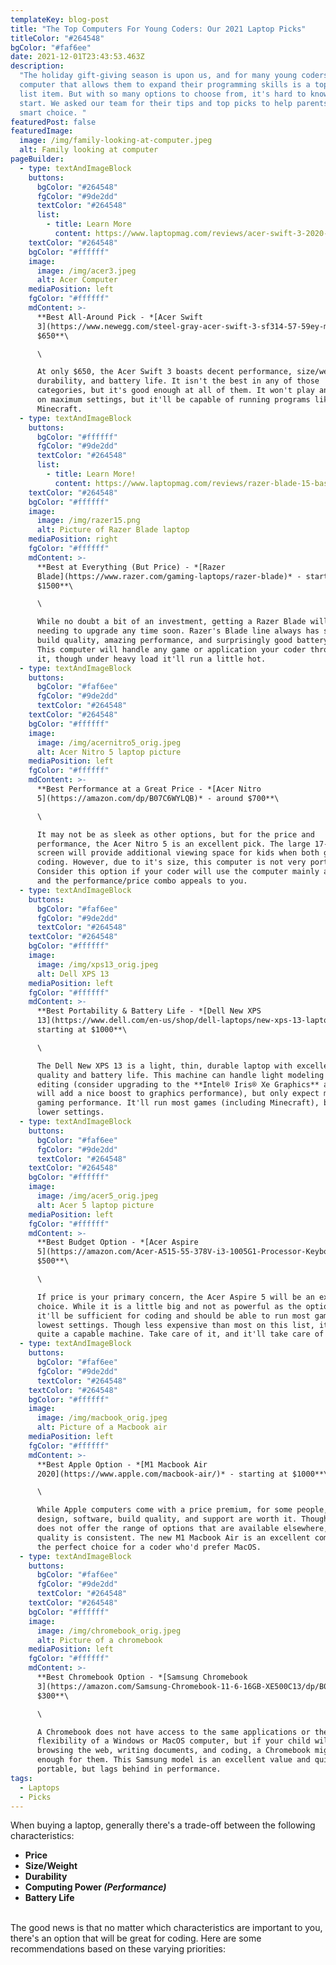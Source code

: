 ```yaml
---
templateKey: blog-post
title: "The Top Computers For Young Coders: Our 2021 Laptop Picks"
titleColor: "#264548"
bgColor: "#faf6ee"
date: 2021-12-01T23:43:53.463Z
description:
  "The holiday gift-giving season is upon us, and for many young coders, a
  computer that allows them to expand their programming skills is a top wish
  list item. But with so many options to choose from, it's hard to know where to
  start. We asked our team for their tips and top picks to help parents make a
  smart choice. "
featuredPost: false
featuredImage:
  image: /img/family-looking-at-computer.jpeg
  alt: Family looking at computer
pageBuilder:
  - type: textAndImageBlock
    buttons:
      bgColor: "#264548"
      fgColor: "#9de2dd"
      textColor: "#264548"
      list:
        - title: Learn More
          content: https://www.laptopmag.com/reviews/acer-swift-3-2020-amd
    textColor: "#264548"
    bgColor: "#ffffff"
    image:
      image: /img/acer3.jpeg
      alt: Acer Computer
    mediaPosition: left
    fgColor: "#ffffff"
    mdContent: >-
      **Best All-Around Pick - *[Acer Swift
      3](https://www.newegg.com/steel-gray-acer-swift-3-sf314-57-59ey-mainstream/p/N82E16834316877)* -
      $650**\

      \

      At only $650, the Acer Swift 3 boasts decent performance, size/weight,
      durability, and battery life. It isn't the best in any of those
      categories, but it's good enough at all of them. It won't play any games
      on maximum settings, but it'll be capable of running programs like
      Minecraft.
  - type: textAndImageBlock
    buttons:
      bgColor: "#ffffff"
      fgColor: "#9de2dd"
      textColor: "#264548"
      list:
        - title: Learn More!
          content: https://www.laptopmag.com/reviews/razer-blade-15-base-model
    textColor: "#264548"
    bgColor: "#ffffff"
    image:
      image: /img/razer15.png
      alt: Picture of Razer Blade laptop
    mediaPosition: right
    fgColor: "#ffffff"
    mdContent: >-
      **Best at Everything (But Price) - *[Razer
      Blade](https://www.razer.com/gaming-laptops/razer-blade)* - starting at
      $1500**\

      \

      While no doubt a bit of an investment, getting a Razer Blade will mean not
      needing to upgrade any time soon. Razer's Blade line always has superb
      build quality, amazing performance, and surprisingly good battery life.
      This computer will handle any game or application your coder throws at
      it, though under heavy load it'll run a little hot.
  - type: textAndImageBlock
    buttons:
      bgColor: "#faf6ee"
      fgColor: "#9de2dd"
      textColor: "#264548"
    textColor: "#264548"
    bgColor: "#ffffff"
    image:
      image: /img/acernitro5_orig.jpeg
      alt: Acer Nitro 5 laptop picture
    mediaPosition: left
    fgColor: "#ffffff"
    mdContent: >-
      **Best Performance at a Great Price - *[Acer Nitro
      5](https://amazon.com/dp/B07C6WYLQB)* - around $700**\

      \

      It may not be as sleek as other options, but for the price and
      performance, the Acer Nitro 5 is an excellent pick. The large 17-inch
      screen will provide additional viewing space for kids when both gaming and
      coding. However, due to it's size, this computer is not very portable.
      Consider this option if your coder will use the computer mainly at home
      and the performance/price combo appeals to you.
  - type: textAndImageBlock
    buttons:
      bgColor: "#faf6ee"
      fgColor: "#9de2dd"
      textColor: "#264548"
    textColor: "#264548"
    bgColor: "#ffffff"
    image:
      image: /img/xps13_orig.jpeg
      alt: Dell XPS 13
    mediaPosition: left
    fgColor: "#ffffff"
    mdContent: >-
      **Best Portability & Battery Life - *[Dell New XPS
      13](https://www.dell.com/en-us/shop/dell-laptops/new-xps-13-laptop/spd/xps-13-9310-laptop)* -
      starting at $1000**\

      \

      The Dell New XPS 13 is a light, thin, durable laptop with excellent build
      quality and battery life. This machine can handle light modeling or video
      editing (consider upgrading to the **Intel® Iris® Xe Graphics** as they
      will add a nice boost to graphics performance), but only expect modest
      gaming performance. It'll run most games (including Minecraft), but on
      lower settings.
  - type: textAndImageBlock
    buttons:
      bgColor: "#faf6ee"
      fgColor: "#9de2dd"
      textColor: "#264548"
    textColor: "#264548"
    bgColor: "#ffffff"
    image:
      image: /img/acer5_orig.jpeg
      alt: Acer 5 laptop picture
    mediaPosition: left
    fgColor: "#ffffff"
    mdContent: >-
      **Best Budget Option - *[Acer Aspire
      5](https://amazon.com/Acer-A515-55-378V-i3-1005G1-Processor-Keyboard/dp/B087RTBMK5)* -
      $500**\

      \

      If price is your primary concern, the Acer Aspire 5 will be an excellent
      choice. While it is a little big and not as powerful as the options above,
      it'll be sufficient for coding and should be able to run most games at the
      lowest settings. Though less expensive than most on this list, it's still
      quite a capable machine. Take care of it, and it'll take care of you.
  - type: textAndImageBlock
    buttons:
      bgColor: "#faf6ee"
      fgColor: "#9de2dd"
      textColor: "#264548"
    textColor: "#264548"
    bgColor: "#ffffff"
    image:
      image: /img/macbook_orig.jpeg
      alt: Picture of a Macbook air
    mediaPosition: left
    fgColor: "#ffffff"
    mdContent: >-
      **Best Apple Option - *[M1 Macbook Air
      2020](https://www.apple.com/macbook-air/)* - starting at $1000**\

      \

      While Apple computers come with a price premium, for some people, the
      design, software, build quality, and support are worth it. Though Apple
      does not offer the range of options that are available elsewhere, their
      quality is consistent. The new M1 Macbook Air is an excellent computer and
      the perfect choice for a coder who'd prefer MacOS.
  - type: textAndImageBlock
    buttons:
      bgColor: "#faf6ee"
      fgColor: "#9de2dd"
      textColor: "#264548"
    textColor: "#264548"
    bgColor: "#ffffff"
    image:
      image: /img/chromebook_orig.jpeg
      alt: Picture of a chromebook
    mediaPosition: left
    fgColor: "#ffffff"
    mdContent: >-
      **Best Chromebook Option - *[Samsung Chromebook
      3](https://amazon.com/Samsung-Chromebook-11-6-16GB-XE500C13/dp/B01N5P6TJW)* -
      $300**\

      \

      A Chromebook does not have access to the same applications or the
      flexibility of a Windows or MacOS computer, but if your child will be just
      browsing the web, writing documents, and coding, a Chromebook might be
      enough for them. This Samsung model is an excellent value and quite
      portable, but lags behind in performance.
tags:
  - Laptops
  - Picks
---
```


When buying a laptop, generally there's a trade-off between the following
characteristics:

- **Price**
- **Size/Weight**
- **Durability**
- **Computing Power *(Performance)***
- **Battery Life**

\
The good news is that no matter which characteristics are important to you, there's
an option that will be great for coding. Here are some recommendations based on these
varying priorities:
